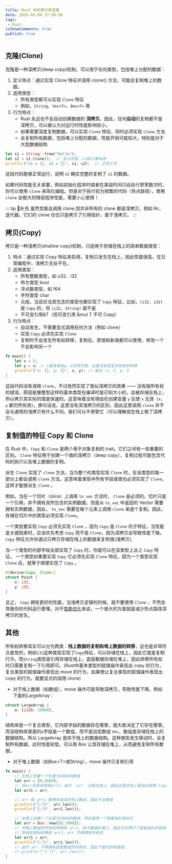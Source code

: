 ```yaml
---
title: Rust 中的拷贝和克隆
date: 2025-05-04 17:50:50
tags:
 - Rust
isShowComments: true
publish: true
---
```


## 克隆(Clone)

克隆是一种深拷贝(deep copy)机制，可以用于任何类型，包括堆上分配的数据：

1. 定义特点：通过实现 Clone 特征并调用 clone() 方法，可能会复制堆上的数据。
2. 适用类型：
    - 所有类型都可以实现 `Clone` 特征
    - 例如，`String`、`Vec<T>`、`Box<T>` 等
3. 行为特点：
    - Rust 永远也不会自动创建数据的 **深拷贝**。因此，任何**自动**的复制都不是深拷贝，可以被认为对运行时性能影响较小。
    - 如果需要深度复制数据，可以实现 `Clone` 特征，同时必须实现 `clone` 方法
    - 会复制所有数据，包括堆上分配的数据，性能开销可能较大，特别是对于大型数据结构

```rust
let s1 = String::from("hello");  
let s2 = s1.clone();  // 显式克隆，s1和s2都有效  
println!("s1 = {}, s2 = {}", s1, s2);  // 正常工作
```

这段代码能够正常运行，说明 `s2` 确实完整的复制了 `s1` 的数据。

如果代码性能无关紧要，例如初始化程序时或者在某段时间只会执行寥寥数次时，你可以使用 `clone` 来简化编程。但是对于执行较为频繁的代码（热点路径），使用 `clone` 会极大的降低程序性能，需要小心使用！

::: tip 👀补充
虽然克隆会调用 clone,但并非所有的 clone 都是深拷贝。例如 Rc、迭代器。它们的 clone 仅仅只是拷贝了引用指针，属于浅拷贝。
:::

## 拷贝(Copy)

拷贝是一种浅拷贝(shallow copy)机制，只适用于存储在栈上的简单数据类型：

1. 特点：通过实现 Copy 特征来启用，复制只发生在栈上，因此性能很高，在日常编程中，浅拷贝无处不在。
2. 适用类型：
    - 所有整数类型，如 u32、i32
    - 布尔类型 bool
    - 浮点数类型，如 f64
    - 字符类型 char
    - 元组，当且仅当其包含的类型也都实现了 `Copy` 特征，比如，`(i32, i32)` 是 `Copy` 的，但 `(i32, String)` 就不是
    - 不可变引用&T（但可变引用 &mut T 不可 Copy）
3. 行为特点：
    - 自动发生，不需要显式调用任何方法（例如 clone）
    - 实现 `Copy` 必须先实现 `Clone`
    - 复制时不会发生所有权转移，复制后，原值和新值都可以使用，修改一个不会影响另一个

```rust
fn main() {
    let x = 5;
    let y = x; // x被复制给y，x仍然可用，这里没有发生所有权的转移
    println!("x: {}, y: {}", x, y); // 输出：x: 5, y: 5
}
```

这段代码没有调用 `clone`，不过依然实现了类似深拷贝的效果 —— 没有报所有权的错误。原因是像整型这样的基本类型在编译时是已知大小的，会被存储在栈上，所以拷贝其实际的值是快速的。这意味着没有理由在创建变量 `y` 后使 `x` 无效（`x`、`y` 都仍然有效）。换句话说，这里没有深浅拷贝的区别，因此这里调用 `clone` 并不会与通常的浅拷贝有什么不同，我们可以不用管它（可以理解成在栈上做了深拷贝）。

## 复制值的特征 Copy 和 Clone

在 Rust 中，`Copy` 和 `Clone` 是两个用于对象复制的 trait。它们之间有一些重要的区别。
`Clone` 特征用于创建一个值的深拷贝（deep copy），复制过程可能包含代码的执行以及堆上数据的复制。

派生 `Clone` 实现了 `clone` 方法，当为整个的类型实现 `Clone` 时，在该类型的每一部分上都会调用 `clone` 方法。这意味着类型中所有字段或值也必须实现了 `Clone`，这样才能够派生 `Clone` 。

例如，当在一个切片（slice）上调用 `to_vec` 方法时， `Clone` 是必须的。切片只是一个引用，并不拥有其所包含的实例数据，但是从 `to_vec` 中返回的 Vector 需要拥有实例数据，因此， `to_vec` 需要在每个元素上调用 `clone` 来逐个复制。因此，存储在切片中的类型必须实现 `Clone`。

一个类型要实现 `Copy` 必须先实现 `Clone` ，因为 `Copy` 是 `Clone` 的子特征。当性能是关键因素时，应该优先考虑 `Copy` 而不是 `Clone`，因为深拷贝会导致性能下降。 `Copy` 特征允许你通过只拷贝存储在栈上的数据来复制值(浅拷贝),

当一个类型的内部字段全部实现了 `Copy` 时，你就可以在该类型上派上 `Copy` 特征。 一个类型如果要实现 `Copy` 它必须先实现 `Clone` 特征，因为一个类型实现 `Clone` 后，就等于顺便实现了 `Copy` 。

```rust
#[derive(Copy, Clone)]  
struct Point {  
    x: i32,  
    y: i32,  
}
```

总之， `Copy` 拥有更好的性能，当浅拷贝足够的时候，就不要使用 `Clone` ，不然会导致你的代码运行更慢，对于[性能优化](https://course.rs/profiling/performance/intro.html)来说，一个很大的方面就是减少热点路径深拷贝的发生。

## 其他

所有权转移其实可以分为两类：**栈上数据的复制和堆上数据的转移**，这也是非常符合直觉的，例如`i32`这种类型实现了`Copy`特征，可以存储在栈上，因此它就是复制行为，而`String`类型是引用存储在栈上，底层数据存储在堆上，因此转移所有权时只需要复制一下引用即可。(Rust中基本类型的赋值操作表现出 copy 的行为，复合类型的赋值操作表现出 move 的行为，如果想让复合类型的赋值操作表现出 copy 的行为，就要显式的调用 clone)

- 对于栈上数据（如数组），move 操作可能导致深拷贝，导致性能下降，例如下面的LargeArray：

```rust
struct LargeArray {
    a: [i128; 10000],
}
```

结构体是一个复合类型，它内部字段的数据存在哪里，就大致决定了它存在哪里。而该结构体里面的`a`字段是一个数组，而不是动态数组 `Vec`，数组是存储在栈上的数据结构。所以 LargeArray 是存于栈上的数据结构。这种类型发生移动时，会复制所有数据，此时性能较低，可以用 Box 让其存储在堆上，从而避免复制所有数据。

- 对于堆上数据（如Box\<T\>或String），move 操作只复制引用

```rust
fn main() {
    // 在栈上创建一个长度为1000的数组
    let arr = [0;1000];
    // 将arr所有权转移arr1，由于 `arr` 分配在栈上，因此这里实际上是自动调用 Copy 直接重新深拷贝了一份数据
    let arr1 = arr;

    // arr 和 arr1 都拥有各自的栈上数组，因此不会报错
    println!("{:?}", arr.len());
    println!("{:?}", arr1.len());

    // 在堆上创建一个长度为1000的数组，然后使用一个智能指针指向它
    let arr = Box::new([0;1000]);
    // 将堆上数组的所有权转移给 arr1，由于数据在堆上，因此仅仅拷贝了智能指针的结构体，底层数据并没有被拷贝
    // 所有权顺利转移给 arr1，arr 不再拥有所有权
    let arr1 = arr;
    println!("{:?}", arr1.len());
    // 由于 arr 不再拥有底层数组的所有权，因此下面代码将报错
    // println!("{:?}", arr.len());
}
```
